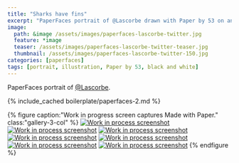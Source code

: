 ```yaml
---
title: "Sharks have fins"
excerpt: "PaperFaces portrait of @Lascorbe drawn with Paper by 53 on an iPad."
image: 
  path: &image /assets/images/paperfaces-lascorbe-twitter.jpg 
  feature: *image
  teaser: /assets/images/paperfaces-lascorbe-twitter-teaser.jpg
  thumbnail: /assets/images/paperfaces-lascorbe-twitter-150.jpg
categories: [paperfaces]
tags: [portrait, illustration, Paper by 53, black and white]
---
```


PaperFaces portrait of [@Lascorbe](https://twitter.com/Lascorbe).

{% include_cached boilerplate/paperfaces-2.md %}

{% figure caption:"Work in progress screen captures Made with Paper." class:"gallery-3-col" %}
[![Work in process screenshot](/assets/images/paperfaces-lascorbe-process-1-600.jpg)](/assets/images/paperfaces-lascorbe-process-1-lg.jpg) [![Work in process screenshot](/assets/images/paperfaces-lascorbe-process-2-600.jpg)](/assets/images/paperfaces-lascorbe-process-2-lg.jpg) [![Work in process screenshot](/assets/images/paperfaces-lascorbe-process-3-600.jpg)](/assets/images/paperfaces-lascorbe-process-3-lg.jpg) [![Work in process screenshot](/assets/images/paperfaces-lascorbe-process-4-600.jpg)](/assets/images/paperfaces-lascorbe-process-4-lg.jpg) [![Work in process screenshot](/assets/images/paperfaces-lascorbe-process-5-600.jpg)](/assets/images/paperfaces-lascorbe-process-5-lg.jpg) [![Work in process screenshot](/assets/images/paperfaces-lascorbe-process-6-600.jpg)](/assets/images/paperfaces-lascorbe-process-6-lg.jpg) [![Work in process screenshot](/assets/images/paperfaces-juan-d-process-4-600.jpg)](/assets/images/paperfaces-juan-d-process-4-lg.jpg)
{% endfigure %}
